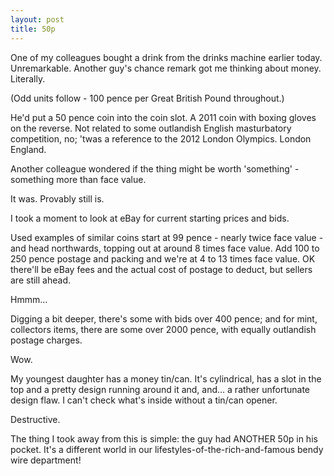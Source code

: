 ```yaml
---
layout: post
title: 50p
---
```


One of my colleagues bought a drink from the drinks machine earlier today.  Unremarkable.  Another guy's chance remark got me thinking about money.  Literally.

(Odd units follow - 100 pence per Great British Pound throughout.)

He'd put a 50 pence coin into the coin slot.  A 2011 coin with boxing gloves on the reverse.  Not related to some outlandish English masturbatory competition, no; 'twas a reference to the 2012 London Olympics.  London England.

Another colleague wondered if the thing might be worth 'something' - something more than face value.

It was.  Provably still is.

I took a moment to look at eBay for current starting prices and bids.

Used examples of similar coins start at 99 pence - nearly twice face value - and head northwards, topping out at around 8 times face value.  Add 100 to 250 pence postage and packing and we're at 4 to 13 times face value.  OK there'll be eBay fees and the actual cost of postage to deduct, but sellers are still ahead.

Hmmm…

Digging a bit deeper, there's some with bids over 400 pence; and for mint, collectors items, there are some over 2000 pence, with equally outlandish postage charges.

Wow.

My youngest daughter has a money  tin/can.  It's cylindrical, has a slot in the top and a pretty design running around it and, and… a rather unfortunate design flaw.  I can't check what's inside without a tin/can opener.

Destructive.

The thing I took away from this is simple: the guy had ANOTHER 50p in his pocket.  It's a different world in our lifestyles-of-the-rich-and-famous bendy wire department!
